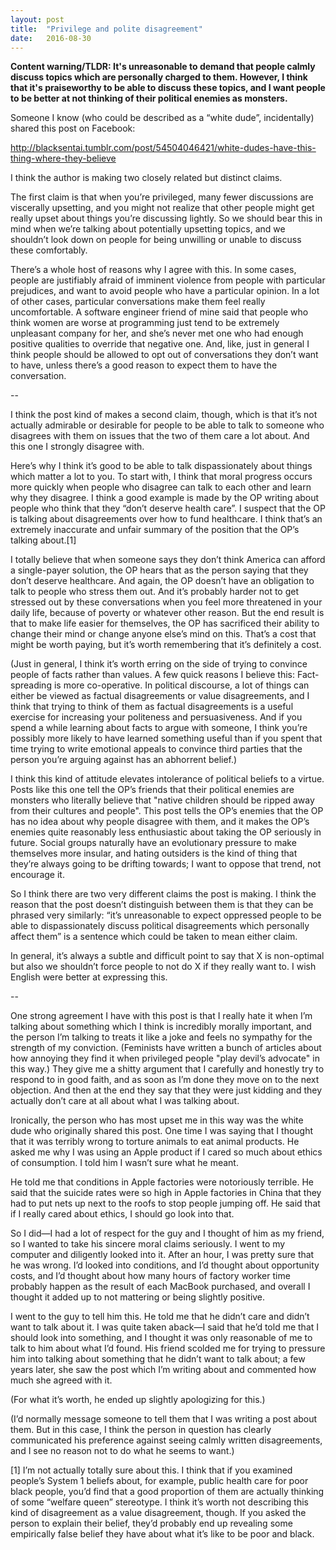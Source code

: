 ```yaml
---
layout: post
title:  "Privilege and polite disagreement"
date:   2016-08-30
---
```


**Content warning/TLDR: It's unreasonable to demand that people calmly discuss topics which are personally charged to them. However, I think that it's praiseworthy to be able to discuss these topics, and I want people to be better at not thinking of their political enemies as monsters.**


Someone I know (who could be described as a “white dude”, incidentally) shared this post on Facebook:

 <div class="tumblr-post" data-href="https://embed.tumblr.com/embed/post/yzU0nbutjSBa1PPY9a_vlw/54504046421" data-did="1b7d89912eddb689ed82f44f9af4a0866d4adf5e"><a href="http://blacksentai.tumblr.com/post/54504046421/white-dudes-have-this-thing-where-they-believe">http://blacksentai.tumblr.com/post/54504046421/white-dudes-have-this-thing-where-they-believe</a></div>  <script async src="https://secure.assets.tumblr.com/post.js"></script>

I think the author is making two closely related but distinct claims.

The first claim is that when you’re privileged, many fewer discussions are viscerally upsetting, and you might not realize that other people might get really upset about things you’re discussing lightly. So we should bear this in mind when we’re talking about potentially upsetting topics, and we shouldn’t look down on people for being unwilling or unable to discuss these comfortably.

There’s a whole host of reasons why I agree with this. In some cases, people are justifiably afraid of imminent violence from people with particular prejudices, and want to avoid people who have a particular opinion. In a lot of other cases, particular conversations make them feel really uncomfortable. A software engineer friend of mine said that people who think women are worse at programming just tend to be extremely unpleasant company for her, and she’s never met one who had enough positive qualities to override that negative one. And, like, just in general I think people should be allowed to opt out of conversations they don’t want to have, unless there’s a good reason to expect them to have the conversation.

--

I think the post kind of makes a second claim, though, which is that it’s not actually admirable or desirable for people to be able to talk to someone who disagrees with them on issues that the two of them care a lot about. And this one I strongly disagree with.

Here’s why I think it’s good to be able to talk dispassionately about things which matter a lot to you. To start with, I think that moral progress occurs more quickly when people who disagree can talk to each other and learn why they disagree. I think a good example is made by the OP writing about people who think that they “don’t deserve health care”. I suspect that the OP is talking about disagreements over how to fund healthcare. I think that’s an extremely inaccurate and unfair summary of the position that the OP’s talking about.[1]

I totally believe that when someone says they don’t think America can afford a single-payer solution, the OP hears that as the person saying that they don’t deserve healthcare. And again, the OP doesn’t have an obligation to talk to people who stress them out. And it’s probably harder not to get stressed out by these conversations when you feel more threatened in your daily life, because of poverty or whatever other reason. But the end result is that to make life easier for themselves, the OP has sacrificed their ability to change their mind or change anyone else’s mind on this. That’s a cost that might be worth paying, but it’s worth remembering that it’s definitely a cost.

(Just in general, I think it’s worth erring on the side of trying to convince people of facts rather than values. A few quick reasons I believe this: Fact-spreading is more co-operative. In political discourse, a lot of things can either be viewed as factual disagreements or value disagreements, and I think that trying to think of them as factual disagreements is a useful exercise for increasing your politeness and persuasiveness. And if you spend a while learning about facts to argue with someone, I think you’re possibly more likely to have learned something useful than if you spent that time trying to write emotional appeals to convince third parties that the person you’re arguing against has an abhorrent belief.)

I think this kind of attitude elevates intolerance of political beliefs to a virtue. Posts like this one tell the OP’s friends that their political enemies are monsters who literally believe that "native children should be ripped away from their cultures and people". This post tells the OP’s enemies that the OP has no idea about why people disagree with them, and it makes the OP’s enemies quite reasonably less enthusiastic about taking the OP seriously in future. Social groups naturally have an evolutionary pressure to make themselves more insular, and hating outsiders is the kind of thing that they’re always going to be drifting towards; I want to oppose that trend, not encourage it.

So I think there are two very different claims the post is making. I think the reason that the post doesn’t distinguish between them is that they can be phrased very similarly: “it’s unreasonable to expect oppressed people to be able to dispassionately discuss political disagreements which personally affect them” is a sentence which could be taken to mean either claim.

In general, it’s always a subtle and difficult point to say that X is non-optimal but also we shouldn’t force people to not do X if they really want to. I wish English were better at expressing this.

--

One strong agreement I have with this post is that I really hate it when I’m talking about something which I think is incredibly morally important, and the person I’m talking to treats it like a joke and feels no sympathy for the strength of my conviction. (Feminists have written a bunch of articles about how annoying they find it when privileged people "play devil’s advocate" in this way.) They give me a shitty argument that I carefully and honestly try to respond to in good faith, and as soon as I’m done they move on to the next objection. And then at the end they say that they were just kidding and they actually don’t care at all about what I was talking about.

Ironically, the person who has most upset me in this way was the white dude who originally shared this post. One time I was saying that I thought that it was terribly wrong to torture animals to eat animal products. He asked me why I was using an Apple product if I cared so much about ethics of consumption. I told him I wasn’t sure what he meant.

He told me that conditions in Apple factories were notoriously terrible. He said that the suicide rates were so high in Apple factories in China that they had to put nets up next to the roofs to stop people jumping off. He said that if I really cared about ethics, I should go look into that.

So I did—I had a lot of respect for the guy and I thought of him as my friend, so I wanted to take his sincere moral claims seriously. I went to my computer and diligently looked into it. After an hour, I was pretty sure that he was wrong. I’d looked into conditions, and I’d thought about opportunity costs, and I’d thought about how many hours of factory worker time probably happen as the result of each MacBook purchased, and overall I thought it added up to not mattering or being slightly positive.

I went to the guy to tell him this. He told me that he didn’t care and didn’t want to talk about it. I was quite taken aback—I said that he’d told me that I should look into something, and I thought it was only reasonable of me to talk to him about what I’d found. His friend scolded me for trying to pressure him into talking about something that he didn’t want to talk about; a few years later, she saw the post which I’m writing about and commented how much she agreed with it.

(For what it’s worth, he ended up slightly apologizing for this.)

(I’d normally message someone to tell them that I was writing a post about them. But in this case, I think the person in question has clearly communicated his preference against seeing calmly written disagreements, and I see no reason not to do what he seems to want.)

[1] I’m not actually totally sure about this. I think that if you examined people’s System 1 beliefs about, for example, public health care for poor black people, you’d find that a good proportion of them are actually thinking of some “welfare queen” stereotype. I think it’s worth not describing this kind of disagreement as a value disagreement, though. If you asked the person to explain their belief, they’d probably end up revealing some empirically false belief they have about what it’s like to be poor and black.

